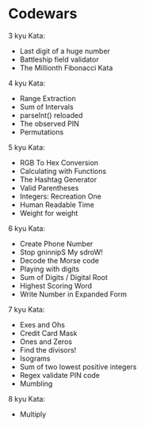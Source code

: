 # Codewars

3 kyu Kata:
- Last digit of a huge number
- Battleship field validator
- The Millionth Fibonacci Kata

4 kyu Kata:
- Range Extraction
- Sum of Intervals
- parseInt() reloaded
- The observed PIN
- Permutations

5 kyu Kata:
- RGB To Hex Conversion
- Calculating with Functions
- The Hashtag Generator
- Valid Parentheses
- Integers: Recreation One
- Human Readable Time
- Weight for weight

6 kyu Kata:
- Create Phone Number
- Stop gninnipS My sdroW!
- Decode the Morse code
- Playing with digits
- Sum of Digits / Digital Root
- Highest Scoring Word
- Write Number in Expanded Form

7 kyu Kata:
- Exes and Ohs
- Credit Card Mask
- Ones and Zeros
- Find the divisors!
- Isograms
- Sum of two lowest positive integers
- Regex validate PIN code
- Mumbling

8 kyu Kata:
- Multiply

